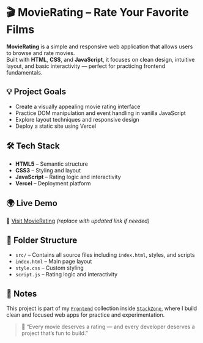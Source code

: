 # 🎬 MovieRating – Rate Your Favorite Films

**MovieRating** is a simple and responsive web application that allows users to browse and rate movies.  
Built with **HTML**, **CSS**, and **JavaScript**, it focuses on clean design, intuitive layout, and basic interactivity — perfect for practicing frontend fundamentals.

## 💡 Project Goals

- Create a visually appealing movie rating interface  
- Practice DOM manipulation and event handling in vanilla JavaScript  
- Explore layout techniques and responsive design  
- Deploy a static site using Vercel

## 🛠️ Tech Stack

- **HTML5** – Semantic structure  
- **CSS3** – Styling and layout  
- **JavaScript** – Rating logic and interactivity  
- **Vercel** – Deployment platform

## 🌍 Live Demo

🔗 [Visit MovieRating](https://movie-rating-nine.vercel.app) *(replace with updated link if needed)*

## 📁 Folder Structure

- `src/` – Contains all source files including `index.html`, styles, and scripts  
- `index.html` – Main page layout  
- `style.css` – Custom styling  
- `script.js` – Rating logic and interactivity

## 📌 Notes

This project is part of my [`Frontend`](../../Frontend) collection inside [`StackZone`](../../), where I build clean and focused web apps for practice and experimentation.

> 🍿 “Every movie deserves a rating — and every developer deserves a project that’s fun to build.”

